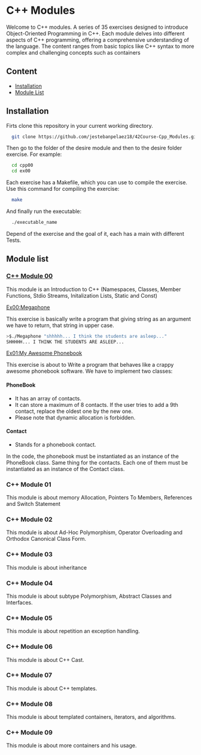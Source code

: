 # C++ Modules

Welcome to C++ modules. A series of 35 exercises designed to introduce Object-Oriented Programming in C++. Each module delves into different aspects of C++ programming, offering a comprehensive understanding of the language. The content ranges from basic topics like C++ syntax to more complex and challenging concepts such as containers

## Content

- [Installation](#installation)
- [Module List](#modulelist)

## Installation 

Firts clone this repository in your current working directory.
```bash
  git clone https://github.com/jestebanpelaez18/42Course-Cpp_Modules.git
```

Then go to the folder of the desire module and then to the desire folder exercise. For example:

```bash
  cd cpp00
  cd ex00
```

Each exercise has a Makefile, which you can use to compile the exercise. Use this command for compiling the exercise:

```bash
  make
```
And finally run the executable:

```bash
  ./executable_name
```

Depend of the exercise and the goal of it, each has a main with different Tests. 


## Module list

### [C++ Module 00](https://github.com/jestebanpelaez18/42Course-Cpp_Modules/tree/47799c8d2772011bba47aa1ce209a37d9804f5f9/cpp0)

This module is an Introduction to C++ (Namespaces, Classes, Member Functions, Stdio Streams, Initalization Lists, Static and Const)

[Ex00:Megaphone](https://github.com/jestebanpelaez18/42Course-Cpp_Modules/tree/47799c8d2772011bba47aa1ce209a37d9804f5f9/cpp0/ex00)

This exercise is basically write a program that giving string as an argument we have to return, that string in upper case.

```bash
>$./Megaphone "shhhhh... I think the students are asleep..."
SHHHHH... I THINK THE STUDENTS ARE ASLEEP...
```

[Ex01:My Awesome Phonebook](https://github.com/jestebanpelaez18/42Course-Cpp_Modules/tree/47799c8d2772011bba47aa1ce209a37d9804f5f9/cpp0/ex01)

This exercise is about to Write a program that behaves like a crappy awesome phonebook software.
We have to implement two classes:

#### PhoneBook
- It has an array of contacts.
- It can store a maximum of 8 contacts. If the user tries to add a 9th contact, replace the oldest one by the new one.
- Please note that dynamic allocation is forbidden.

#### Contact
- Stands for a phonebook contact.

In the code, the phonebook must be instantiated as an instance of the PhoneBook class. Same thing for the contacts. Each one of them must be instantiated as an instance of the Contact class.

### C++ Module 01

This module is about memory Allocation, Pointers To Members, References and Switch Statement

### C++ Module 02

This module is about Ad-Hoc Polymorphism, Operator Overloading and Orthodox Canonical Class Form. 

### C++ Module 03

This module is about inheritance

### C++ Module 04

This module is about subtype Polymorphism, Abstract Classes and Interfaces.

### C++ Module 05

This module is about repetition an exception handling. 

### C++ Module 06 

This module is about C++ Cast.

### C++ Module 07

This module is about C++ templates.

### C++ Module 08

This module is about templated containers, iterators, and algorithms.

### C++ Module 09

This module is about more containers and his usage.
